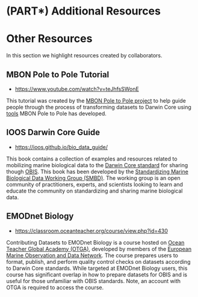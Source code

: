 # (PART\*) Additional Resources
# Other Resources

In this section we highlight resources created by collaborators.

## MBON Pole to Pole Tutorial

- <https://www.youtube.com/watch?v=teJhfsSWonE>

This tutorial was created by the [MBON Pole to Pole project](https://marinebon.org/p2p/index.html) to help guide people through the process of transforming datasets to Darwin Core using [tools](https://marinebon.org/p2p/methods_data_science.html) MBON Pole to Pole has developed.

## IOOS Darwin Core Guide

- <https://ioos.github.io/bio_data_guide/>

This book contains a collection of examples and resources related to mobilizing marine biological data to the [Darwin Core standard](https://dwc.tdwg.org/) for sharing though [OBIS](https://obis.org/). This book has been developed by the [Standardizing Marine Biological Data Working Group (SMBD)](https://github.com/ioos/bio_data_guide/blob/main/README.md). The working group is an open community of practitioners, experts, and scientists looking to learn and educate the community on standardizing and sharing marine biological data.


## EMODnet Biology

- <https://classroom.oceanteacher.org/course/view.php?id=430>

Contributing Datasets to EMODnet Biology is a course hosted on [Ocean Teacher Global Academy (OTGA)](https://classroom.oceanteacher.org/), developed by members of the [European Marine Observation and Data Network](https://emodnet.ec.europa.eu/en). The course prepares users to format, publish, and perform quality control checks on datasets according to Darwin Core standards. While targeted at EMODnet Biology users, this course has significant overlap in how to prepare datasets for OBIS and is useful for those unfamiliar with OBIS standards. Note, an account with OTGA is required to access the course.
